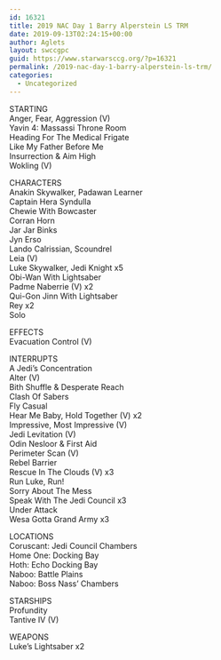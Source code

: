 ```yaml
---
id: 16321
title: 2019 NAC Day 1 Barry Alperstein LS TRM
date: 2019-09-13T02:24:15+00:00
author: Aglets
layout: swccgpc
guid: https://www.starwarsccg.org/?p=16321
permalink: /2019-nac-day-1-barry-alperstein-ls-trm/
categories:
  - Uncategorized
---
```

STARTING  
Anger, Fear, Aggression (V)  
Yavin 4: Massassi Throne Room  
Heading For The Medical Frigate  
Like My Father Before Me  
Insurrection & Aim High  
Wokling (V)

CHARACTERS  
Anakin Skywalker, Padawan Learner  
Captain Hera Syndulla  
Chewie With Bowcaster  
Corran Horn  
Jar Jar Binks  
Jyn Erso  
Lando Calrissian, Scoundrel  
Leia (V)  
Luke Skywalker, Jedi Knight x5  
Obi-Wan With Lightsaber  
Padme Naberrie (V) x2  
Qui-Gon Jinn With Lightsaber  
Rey x2  
Solo

EFFECTS  
Evacuation Control (V)

INTERRUPTS  
A Jedi&#8217;s Concentration  
Alter (V)  
Bith Shuffle & Desperate Reach  
Clash Of Sabers  
Fly Casual  
Hear Me Baby, Hold Together (V) x2  
Impressive, Most Impressive (V)  
Jedi Levitation (V)  
Odin Nesloor & First Aid  
Perimeter Scan (V)  
Rebel Barrier  
Rescue In The Clouds (V) x3  
Run Luke, Run!  
Sorry About The Mess  
Speak With The Jedi Council x3  
Under Attack  
Wesa Gotta Grand Army x3

LOCATIONS  
Coruscant: Jedi Council Chambers  
Home One: Docking Bay  
Hoth: Echo Docking Bay  
Naboo: Battle Plains  
Naboo: Boss Nass&#8217; Chambers

STARSHIPS  
Profundity  
Tantive IV (V)

WEAPONS  
Luke&#8217;s Lightsaber x2